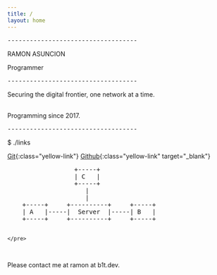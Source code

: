 ```yaml
---
title: /
layout: home
---
```


<pre>
-----------------------------------
</pre>

RAMON ASUNCION 

Programmer

<pre>
-----------------------------------
</pre>

Securing the digital frontier, one network at a time.
<br /><br />

Programming since 2017.

<pre>
-----------------------------------
</pre>

$ ./links

[Git](https://git.b1t.dev){:class="yellow-link"}
[Github](https://www.github.com/RamonAsuncion){:class="yellow-link" target="_blank"}

<div class="ascii">
    <pre>
                  +-----+
                  | C   |
                  +-----+
                     |
                     |
    +-----+     +----------+     +-----+
    | A   |-----|  Server  |-----| B   |
    +-----+     +----------+     +-----+ 
    
    </pre>
</div>

Please contact me at ramon at b1t.dev.

